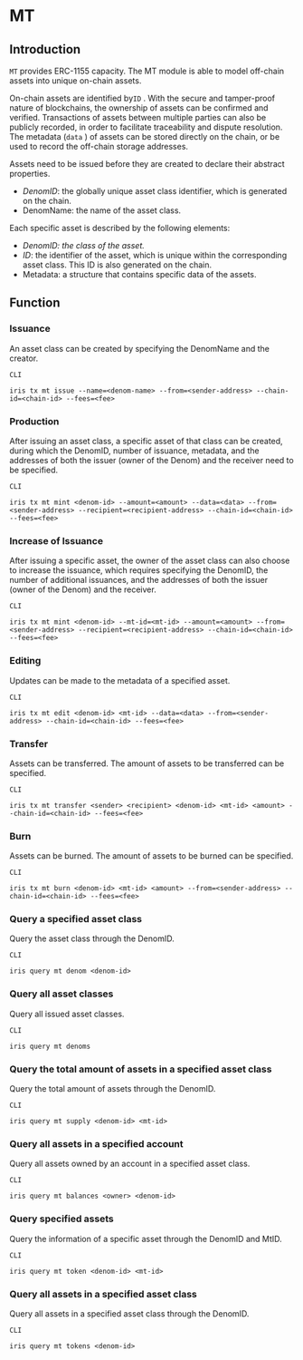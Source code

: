 # MT

## Introduction

`MT` provides ERC-1155 capacity. The MT module is able to model off-chain assets into unique on-chain assets.

On-chain assets are identified by`ID` . With the secure and tamper-proof nature of blockchains, the ownership of assets can be confirmed and verified. Transactions of assets between multiple parties can also be publicly recorded, in order to facilitate traceability and dispute resolution. The metadata (`data` ) of assets can be stored directly on the chain, or be used to record the off-chain storage addresses.

Assets need to be issued before they are created to declare their abstract properties.

* *DenomID*: the globally unique asset class identifier, which is generated on the chain.
* DenomName: the name of the asset class.

Each specific asset is described by the following elements:

* *DenomID: the class of the asset.*
* *ID*: the identifier of the asset, which is unique within the corresponding asset class. This ID is also generated on the chain.
* Metadata: a structure that contains specific data of the assets.

## Function

### Issuance

An asset class can be created by specifying the DenomName and the creator.

`CLI`

```plain
iris tx mt issue --name=<denom-name> --from=<sender-address> --chain-id=<chain-id> --fees=<fee>
```

### Production

After issuing an asset class, a specific asset of that class can be created, during which the DenomID, number of issuance, metadata, and the addresses of both the issuer (owner of the Denom) and the receiver need to be specified.

`CLI`

```plain
iris tx mt mint <denom-id> --amount=<amount> --data=<data> --from=<sender-address> --recipient=<recipient-address> --chain-id=<chain-id> --fees=<fee>
```

### Increase of Issuance

After issuing a specific asset, the owner of the asset class can also choose to increase the issuance, which requires specifying the DenomID, the number of additional issuances, and the addresses of both the issuer (owner of the Denom) and the receiver.

`CLI`

```plain
iris tx mt mint <denom-id> --mt-id=<mt-id> --amount=<amount> --from=<sender-address> --recipient=<recipient-address> --chain-id=<chain-id> --fees=<fee>
```

### Editing

Updates can be made to the metadata of a specified asset.

`CLI`

```plain
iris tx mt edit <denom-id> <mt-id> --data=<data> --from=<sender-address> --chain-id=<chain-id> --fees=<fee>
```

### Transfer


Assets can be transferred. The amount of assets to be transferred can be specified.

`CLI`

```plain
iris tx mt transfer <sender> <recipient> <denom-id> <mt-id> <amount> --chain-id=<chain-id> --fees=<fee>
```

### Burn

Assets can be burned. The amount of assets to be burned can be specified.

`CLI`

```plain
iris tx mt burn <denom-id> <mt-id> <amount> --from=<sender-address> --chain-id=<chain-id> --fees=<fee>
```

### Query a specified asset class

Query the asset class through the DenomID.

`CLI`

```plain
iris query mt denom <denom-id>
```

### Query all asset classes

Query all issued asset classes.

`CLI`

```plain
iris query mt denoms
```

### Query the total amount of assets in a specified asset class

Query the total amount of assets through the DenomID.

`CLI`

```plain
iris query mt supply <denom-id> <mt-id>
```

### Query all assets in a specified account

Query all assets owned by an account in a specified asset class.

`CLI`

```plain
iris query mt balances <owner> <denom-id>
```

### Query specified assets

Query the information of a specific asset through the DenomID and MtID.

`CLI`

```plain
iris query mt token <denom-id> <mt-id>
```

### Query all assets in a specified asset class

Query all assets in a specified asset class through the DenomID.

`CLI`

```plain
iris query mt tokens <denom-id>
```
